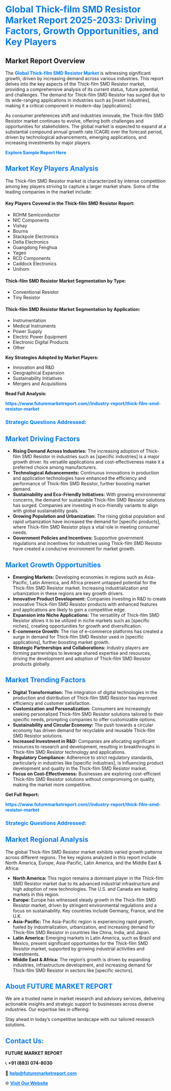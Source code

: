 <h1 style="color: #007BFF;">Global Thick-film SMD Resistor Market Report 2025-2033: Driving Factors, Growth Opportunities, and Key Players</h1>

<section id="overview">
<h2>Market Report Overview</h2>
<p>The <a href="https://www.futuremarketreport.com//industry-report/thick-film-smd-resistor-market" style="color: #007BFF; text-decoration: none;"><strong>Global Thick-film SMD Resistor Market</strong></a> is witnessing significant growth, driven by increasing demand across various industries. This report delves into the key aspects of the Thick-film SMD Resistor market, providing a comprehensive analysis of its current status, future potential, and challenges. The demand for Thick-film SMD Resistor has surged due to its wide-ranging applications in industries such as [insert industries], making it a critical component in modern-day [applications].</p>
<p>As consumer preferences shift and industries innovate, the Thick-film SMD Resistor market continues to evolve, offering both challenges and opportunities for stakeholders. The global market is expected to expand at a substantial compound annual growth rate (CAGR) over the forecast period, driven by technological advancements, emerging applications, and increasing investments by major players.</p>
</section>

<section id="overview">
<p><a href="https://www.futuremarketreport.com//request-sample/reportId=81241" style="color: #007BFF; text-decoration: none;"><strong>Explore Sample Report Here</strong></a></p>
</section>

<section id="key-players">
<h2 style="color: #007BFF;">Market Key Players Analysis</h2>
<p>The Thick-film SMD Resistor market is characterized by intense competition among key players striving to capture a larger market share. Some of the leading companies in the market include:</p>
<h4>Key Players Covered in the Thick-film SMD Resistor Report:</h4>
<ul><li>ROHM Semiconductor</li><li>NIC Components</li><li>Vishay</li><li>Bourns</li><li>Stackpole Electronics</li><li>Delta Electronics</li><li>Guangdong Fenghua</li><li>Yageo</li><li>RCD Components</li><li>Caddock Electronics</li><li>Unihom</li></ul>
<h4>Thick-film SMD Resistor Market Segmentation by Type:</h4>
<ul><li>Conventional Resistor</li><li>Tiny Resistor</li></ul>

<h4>Thick-film SMD Resistor Market Segmentation by Application:</h4>
<ul><li>Instrumentation</li><li>Medical Instruments</li><li>Power Supply</li><li>Electric Power Equipment</li><li>Electronic Digital Products</li><li>Other</li></ul>
<p><strong>Key Strategies Adopted by Market Players:</strong></p>
<ul>
<li>Innovation and R&D</li>
<li>Geographical Expansion</li>
<li>Sustainability Initiatives</li>
<li>Mergers and Acquisitions</li>
</ul>
</section>

<section>
<p><strong>Read Full Analysis: </strong></p><a href="https://www.futuremarketreport.com//industry-report/thick-film-smd-resistor-market" style="color: #007BFF; text-decoration: none;"><strong>https://www.futuremarketreport.com//industry-report/thick-film-smd-resistor-market</strong></a>
<h3 style="color: #007BFF;">Strategic Questions Addressed:</h3>
</section>

<section id="driving-factors">
<h2 style="color: #007BFF;">Market Driving Factors</h2>
<ul>
<li><strong>Rising Demand Across Industries:</strong> The increasing adoption of Thick-film SMD Resistor in industries such as [specific industries] is a major growth driver. Its versatile applications and cost-effectiveness make it a preferred choice among manufacturers.</li>
<li><strong>Technological Advancements:</strong> Continuous innovations in production and application technologies have enhanced the efficiency and performance of Thick-film SMD Resistor, further boosting market demand.</li>
<li><strong>Sustainability and Eco-Friendly Initiatives:</strong> With growing environmental concerns, the demand for sustainable Thick-film SMD Resistor solutions has surged. Companies are investing in eco-friendly variants to align with global sustainability goals.</li>
<li><strong>Growing Population and Urbanization:</strong> The rising global population and rapid urbanization have increased the demand for [specific products], where Thick-film SMD Resistor plays a vital role in meeting consumer needs.</li>
<li><strong>Government Policies and Incentives:</strong> Supportive government regulations and incentives for industries using Thick-film SMD Resistor have created a conducive environment for market growth.</li>
</ul>
</section>

<section id="growth-opportunities">
<h2 style="color: #007BFF;">Market Growth Opportunities</h2>
<ul>
<li><strong>Emerging Markets:</strong> Developing economies in regions such as Asia-Pacific, Latin America, and Africa present untapped potential for the Thick-film SMD Resistor market. Increasing industrialization and urbanization in these regions are key growth drivers.</li>
<li><strong>Innovative Product Development:</strong> Companies investing in R&D to create innovative Thick-film SMD Resistor products with enhanced features and applications are likely to gain a competitive edge.</li>
<li><strong>Expansion into Niche Applications:</strong> The versatility of Thick-film SMD Resistor allows it to be utilized in niche markets such as [specific niches], creating opportunities for growth and diversification.</li>
<li><strong>E-commerce Growth:</strong> The rise of e-commerce platforms has created a surge in demand for Thick-film SMD Resistor used in [specific applications], further boosting market growth.</li>
<li><strong>Strategic Partnerships and Collaborations:</strong> Industry players are forming partnerships to leverage shared expertise and resources, driving the development and adoption of Thick-film SMD Resistor products globally.</li>
</ul>
</section>

<section id="trending-factors">
<h2 style="color: #007BFF;">Market Trending Factors</h2>
<ul>
<li><strong>Digital Transformation:</strong> The integration of digital technologies in the production and distribution of Thick-film SMD Resistor has improved efficiency and customer satisfaction.</li>
<li><strong>Customization and Personalization:</strong> Consumers are increasingly seeking personalized Thick-film SMD Resistor solutions tailored to their specific needs, prompting companies to offer customizable options.</li>
<li><strong>Sustainability and Circular Economy:</strong> The push towards a circular economy has driven demand for recyclable and reusable Thick-film SMD Resistor solutions.</li>
<li><strong>Increased Investment in R&D:</strong> Companies are allocating significant resources to research and development, resulting in breakthroughs in Thick-film SMD Resistor technology and applications.</li>
<li><strong>Regulatory Compliance:</strong> Adherence to strict regulatory standards, particularly in industries like [specific industries], is influencing product development and quality in the Thick-film SMD Resistor market.</li>
<li><strong>Focus on Cost-Effectiveness:</strong> Businesses are exploring cost-efficient Thick-film SMD Resistor solutions without compromising on quality, making the market more competitive.</li>
</ul>
</section>

<section>
<p><strong>Get Full Report: </strong></p><a href="https://www.futuremarketreport.com//industry-report/thick-film-smd-resistor-market" style="color: #007BFF; text-decoration: none;"><strong>https://www.futuremarketreport.com//industry-report/thick-film-smd-resistor-market</strong></a>
<h3 style="color: #007BFF;">Strategic Questions Addressed:</h3>
</section>


<section id="regional-analysis">
<h2 style="color: #007BFF;">Market Regional Analysis</h2>
<p>The global Thick-film SMD Resistor market exhibits varied growth patterns across different regions. The key regions analyzed in this report include North America, Europe, Asia-Pacific, Latin America, and the Middle East & Africa:</p>
<ul>
<li><strong>North America:</strong> This region remains a dominant player in the Thick-film SMD Resistor market due to its advanced industrial infrastructure and high adoption of new technologies. The U.S. and Canada are leading markets in this region.</li>
<li><strong>Europe:</strong> Europe has witnessed steady growth in the Thick-film SMD Resistor market, driven by stringent environmental regulations and a focus on sustainability. Key countries include Germany, France, and the U.K.</li>
<li><strong>Asia-Pacific:</strong> The Asia-Pacific region is experiencing rapid growth, fueled by industrialization, urbanization, and increasing demand for Thick-film SMD Resistor in countries like China, India, and Japan.</li>
<li><strong>Latin America:</strong> Emerging markets in Latin America, such as Brazil and Mexico, present significant opportunities for the Thick-film SMD Resistor market, supported by growing industrial activities and investments.</li>
<li><strong>Middle East & Africa:</strong> The region’s growth is driven by expanding industries, infrastructure development, and increasing demand for Thick-film SMD Resistor in sectors like [specific sectors].</li>
</ul>
</section>

<footer>
<h2 style="color: #007BFF;">About FUTURE MARKET REPORT</h2>
<p>We are a trusted name in market research and advisory services, delivering actionable insights and strategic support to businesses across diverse industries. Our expertise lies in offering:</p>

<p>Stay ahead in today’s competitive landscape with our tailored research solutions.</p>

<h2 style="color: #007BFF;">Contact Us:</h2>
<p><strong>FUTURE MARKET REPORT</strong></p>
<p>📞 <strong>+91 (883) 074-8030</strong></p>
<p>📧 <strong><a href="mailto:help@futuremarketreport.com" style="color: #007BFF;">help@futuremarketreport.com</a></strong></p>
<p>🌐 <strong><a href="https://www.futuremarketreport.com/" style="color: #007BFF;">Visit Our Website</a></strong></p>
</footer>